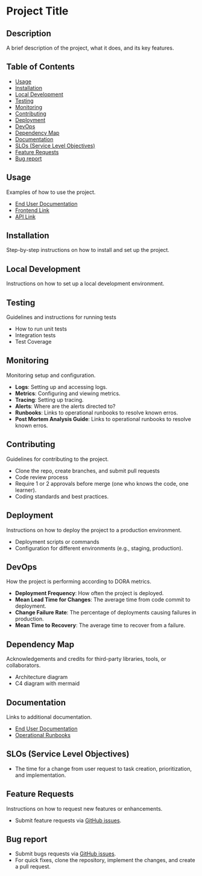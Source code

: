 # Project Title

## Description
A brief description of the project, what it does, and its key features.

## Table of Contents
- [Usage](#usage)
- [Installation](#installation)
- [Local Development](#local-development)
- [Testing](#testing)
- [Monitoring](#monitoring)
- [Contributing](#contributing)
- [Deployment](#deployment)
- [DevOps](#devops)
- [Dependency Map](#dependency-map)
- [Documentation](#documentation)
- [SLOs (Service Level Objectives)](#slos-service-level-objectives)
- [Feature Requests](#feature-requests)
- [Bug report](#bug-report)

## Usage
Examples of how to use the project.
- [End User Documentation](link-to-end-user-documentation)
- [Frontend Link](link-to-frontend)
- [API Link](link-to-api)

## Installation
Step-by-step instructions on how to install and set up the project.

## Local Development
Instructions on how to set up a local development environment.

## Testing
Guidelines and instructions for running tests
- How to run unit tests
- Integration tests
- Test Coverage

## Monitoring
Monitoring setup and configuration.
- **Logs**: Setting up and accessing logs.
- **Metrics**: Configuring and viewing metrics.
- **Tracing**: Setting up tracing.
- **Alerts**: Where are the alerts directed to?
- **Runbooks**: Links to operational runbooks to resolve known erros.
- **Post Mortem Analysis Guide**: Links to operational runbooks to resolve known erros.

## Contributing
Guidelines for contributing to the project.
- Clone the repo, create branches, and submit pull requests
- Code review process
- Require 1 or 2 approvals before merge (one who knows the code, one learner).
- Coding standards and best practices.

## Deployment
Instructions on how to deploy the project to a production environment.
- Deployment scripts or commands
- Configuration for different environments (e.g., staging, production).

## DevOps
How the project is performing according to DORA metrics.
- **Deployment Frequency**: How often the project is deployed.
- **Mean Lead Time for Changes**: The average time from code commit to deployment.
- **Change Failure Rate**: The percentage of deployments causing failures in production.
- **Mean Time to Recovery**: The average time to recover from a failure.

## Dependency Map
Acknowledgements and credits for third-party libraries, tools, or collaborators.
- Architecture diagram
- C4 diagram with mermaid

## Documentation
Links to additional documentation.
- [End User Documentation](link-to-end-user-documentation)
- [Operational Runbooks](link-to-operational-runbooks)

## SLOs (Service Level Objectives)
- The time for a change from user request to task creation, prioritization, and implementation.

## Feature Requests
Instructions on how to request new features or enhancements.
- Submit feature requests via [GitHub issues](link-to-github-issues).

## Bug report
- Submit bugs requests via [GitHub issues](link-to-github-issues).
- For quick fixes, clone the repository, implement the changes, and create a pull request.
